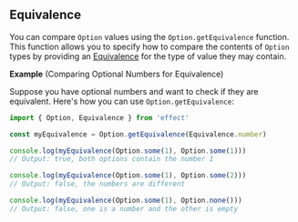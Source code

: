 ## Equivalence

You can compare `Option` values using the `Option.getEquivalence` function. This function allows you to specify how to compare the contents of `Option` types by providing an [Equivalence](/docs/behaviour/equivalence/) for the type of value they may contain.

**Example** (Comparing Optional Numbers for Equivalence)

Suppose you have optional numbers and want to check if they are equivalent. Here's how you can use `Option.getEquivalence`:

```ts twoslash
import { Option, Equivalence } from 'effect'

const myEquivalence = Option.getEquivalence(Equivalence.number)

console.log(myEquivalence(Option.some(1), Option.some(1)))
// Output: true, both options contain the number 1

console.log(myEquivalence(Option.some(1), Option.some(2)))
// Output: false, the numbers are different

console.log(myEquivalence(Option.some(1), Option.none()))
// Output: false, one is a number and the other is empty
```

